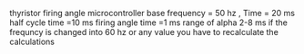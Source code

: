 thyristor firing angle microcontroller base 
frequency = 50 hz , Time = 20 ms
half cycle time =10 ms 
firing angle time =1 ms
range of alpha 2-8 ms 
if the frequncy is changed into 60 hz or any value you have to recalculate the calculations
